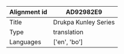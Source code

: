 |Alignment id | AD92982E9
| --- | --- 
|Title | Drukpa Kunley Series 
|Type | translation
|Languages | ['en', 'bo']